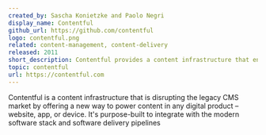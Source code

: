 ```yaml
---
created_by: Sascha Konietzke and Paolo Negri
display_name: Contentful
github_url: https://github.com/contentful
logo: contentful.png
related: content-management, content-delivery   
released: 2011
short_description: Contentful provides a content infrastructure that enables teams to power content in any digital product. 
topic: contentful
url: https://contentful.com
---
```

Contentful is a content infrastructure that is disrupting the legacy CMS market by offering a new way to power content in any digital product – website, app, or device. It's purpose-built to integrate with the modern software stack and software delivery pipelines
